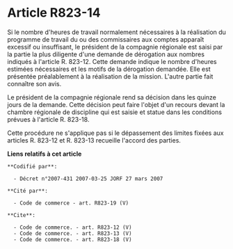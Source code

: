 # Article R823-14

Si le nombre d'heures de travail normalement nécessaires à la réalisation du programme de travail du ou des commissaires aux
comptes apparaît excessif ou insuffisant, le président de la compagnie régionale est saisi par la partie la plus diligente
d'une demande de dérogation aux nombres indiqués à l'article R. 823-12. Cette demande indique le nombre d'heures estimées
nécessaires et les motifs de la dérogation demandée. Elle est présentée préalablement à la réalisation de la mission. L'autre
partie fait connaître son avis.

Le président de la compagnie régionale rend sa décision dans les quinze jours de la demande. Cette décision peut faire
l'objet d'un recours devant la chambre régionale de discipline qui est saisie et statue dans les conditions prévues à
l'article R. 823-18.

Cette procédure ne s'applique pas si le dépassement des limites fixées aux articles R. 823-12 et R. 823-13 recueille l'accord
des parties.

**Liens relatifs à cet article**

	**Codifié par**:

	  - Décret n°2007-431 2007-03-25 JORF 27 mars 2007

	**Cité par**:

	  - Code de commerce - art. R823-19 (V)

	**Cite**:

	  - Code de commerce. - art. R823-12 (V)
	  - Code de commerce. - art. R823-13 (V)
	  - Code de commerce. - art. R823-18 (V)
